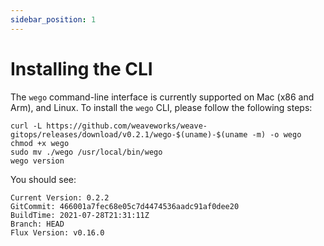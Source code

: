 ```yaml
---
sidebar_position: 1
---
```


# Installing the CLI

The `wego` command-line interface is currently supported on Mac (x86 and Arm), and Linux.
To install the `wego` CLI, please follow the following steps:

```console
curl -L https://github.com/weaveworks/weave-gitops/releases/download/v0.2.1/wego-$(uname)-$(uname -m) -o wego
chmod +x wego
sudo mv ./wego /usr/local/bin/wego
wego version
```

You should see:
```console
Current Version: 0.2.2
GitCommit: 466001a7fec68e05c7d4474536aadc91af0dee20
BuildTime: 2021-07-28T21:31:11Z
Branch: HEAD
Flux Version: v0.16.0
```


